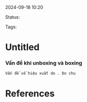 
2024-09-18 10:20

Status:

Tags:


# Untitled

### Vấn đề khi unboxing và boxing
    Vấn đề về hiệu xuất do . Do chu


# References





